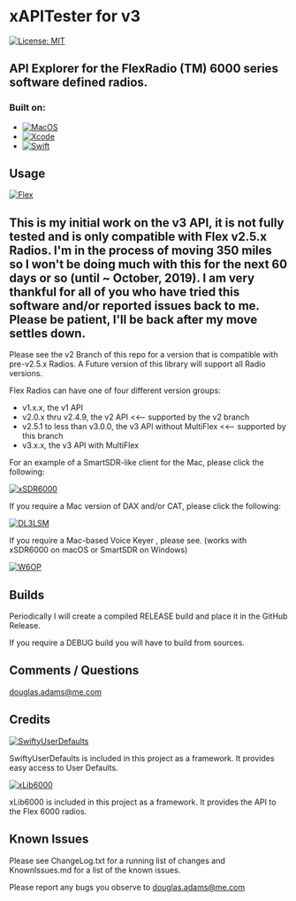 # xAPITester for v3

[![License: MIT](https://img.shields.io/badge/License-MIT-yellow.svg)](https://en.wikipedia.org/wiki/MIT_License)

## API Explorer for the FlexRadio (TM) 6000 series software defined radios.

### Built on:
*  [![MacOS](https://img.shields.io/badge/macOS-10.14.6-orange.svg?style=flat)](https://www.apple.com/macos)
*  [![Xcode](https://img.shields.io/badge/Xcode-10.13(10G8)-orange.svg?style=flat)](https://developer.apple.com/xcode/)
*  [![Swift](https://img.shields.io/badge/Swift-5.0-orange.svg?style=flat)](https://swift.org)



## Usage

[![Flex](https://img.shields.io/badge/Flex_Version-v2.5.x-blue.svg)](https://www.flexradio.com)


## This is my initial work on the v3 API, it is not fully tested and is only compatible with Flex v2.5.x Radios.  I'm in the process of moving 350 miles so I won't be doing much with this for the next 60 days or so (until ~ October, 2019). I am very thankful for all of you who have tried this software and/or reported issues back to me. Please be patient, I'll be back after my move settles down. 

Please see the v2 Branch of this repo for a version that is compatible with pre-v2.5.x Radios.
A Future version of this library will support all Radio versions.

Flex Radios can have one of four different version groups:
*  v1.x.x, the v1 API
*  v2.0.x thru v2.4.9, the v2 API <<-- supported by the v2 branch
*  v2.5.1 to less than v3.0.0, the v3 API without MultiFlex <<-- supported by this branch
*  v3.x.x, the v3 API with MultiFlex


For an example of a SmartSDR-like client for the Mac, please click the following:

[![xSDR6000](https://img.shields.io/badge/K3TZR-xSDR6000-informational)]( https://github.com/DougPA/xSDR6000)


If you require a Mac version of DAX and/or CAT, please click the following:

[![DL3LSM](https://img.shields.io/badge/DL3LSM-xDAX,_xCAT-informational)](https://dl3lsm.blogspot.com)

If you require a Mac-based Voice Keyer , please see.
(works with xSDR6000 on macOS or SmartSDR on Windows)

[![W6OP](https://img.shields.io/badge/W6OP-Voice_Keyer-informational)](https://w6op.com)


## Builds

Periodically I will create a compiled RELEASE build and place it in the GitHub Release.  

If you require a DEBUG build you will have to build from sources.   


## Comments / Questions

douglas.adams@me.com


## Credits

[![SwiftyUserDefaults](https://img.shields.io/badge/SwiftyUserDefaults-_-informational)](https://github.com/radex/SwiftyUserDefaults)

SwiftyUserDefaults is included in this project as a framework. It provides easy access to User Defaults.


[![xLib6000](https://img.shields.io/badge/K3TZR-xLib6000-informational)](https://github.com/DougPA/xLib6000)

xLib6000 is included in this project as a framework. It provides the API to the Flex 6000 radios.


## Known Issues

Please see ChangeLog.txt for a running list of changes  and KnownIssues.md for a list of the known issues.

Please report any bugs you observe to douglas.adams@me.com


